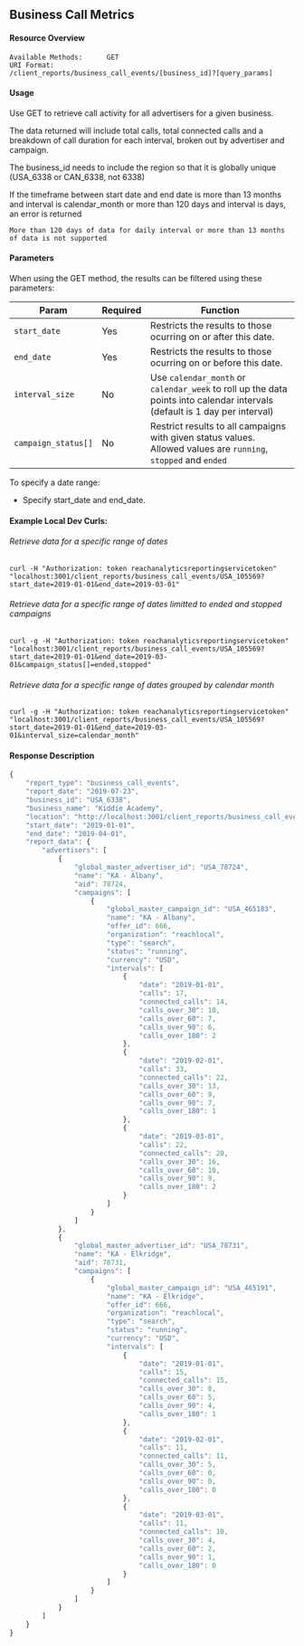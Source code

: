 ## Business Call Metrics

#### Resource Overview

```
Available Methods:      GET
URI Format:             /client_reports/business_call_events/[business_id]?[query_params]
```

#### Usage
Use GET to retrieve call activity for all advertisers for a given business.

The data returned will include total calls, total connected calls and a breakdown of call duration for each interval, broken out by advertiser and campaign.

The business_id needs to include the region so that it is globally unique (USA_6338 or CAN_6338, not 6338)

If the timeframe between start date and end date is more than 13 months and interval is calendar_month or more than 120 days and interval is days, an error is returned

```
More than 120 days of data for daily interval or more than 13 months of data is not supported
```

#### Parameters

When using the GET method, the results can be filtered using these parameters:

| Param | Required | Function |
|---|---|---|
|`start_date`|Yes|Restricts the results to those ocurring on or after this date.|
|`end_date`|Yes|Restricts the results to those ocurring on or before this date.|
|`interval_size`|No|Use `calendar_month` or `calendar_week` to roll up the data points into calendar intervals (default is 1 day per interval)|
|`campaign_status[]`|No|Restrict results to all campaigns with given status values.  Allowed values are `running`, `stopped` and `ended`|

To specify a date range:

   - Specify start_date and end_date.

#### Example Local Dev Curls:
###### Retrieve data for a specific range of dates
```
curl -H "Authorization: token reachanalyticsreportingservicetoken"  "localhost:3001/client_reports/business_call_events/USA_105569?start_date=2019-01-01&end_date=2019-03-01"
```
###### Retrieve data for a specific range of dates limitted to ended and stopped campaigns
```
curl -g -H "Authorization: token reachanalyticsreportingservicetoken"  "localhost:3001/client_reports/business_call_events/USA_105569?start_date=2019-01-01&end_date=2019-03-01&campaign_status[]=ended,stopped"
```

###### Retrieve data for a specific range of dates grouped by calendar month
```
curl -g -H "Authorization: token reachanalyticsreportingservicetoken"  "localhost:3001/client_reports/business_call_events/USA_105569?start_date=2019-01-01&end_date=2019-03-01&interval_size=calendar_month"
```

#### Response Description
```javascript
{
    "report_type": "business_call_events",
    "report_date": "2019-07-23",
    "business_id": "USA_6338",
    "business_name": "Kiddie Academy",
    "location": "http://localhost:3001/client_reports/business_call_events/USA_6338?end_date=2019-04-01&interval_size=calendar_month&start_date=2019-01-01",
    "start_date": "2019-01-01",
    "end_date": "2019-04-01",
    "report_data": {
        "advertisers": [
            {
                "global_master_advertiser_id": "USA_78724",
                "name": "KA - Albany",
                "aid": 78724,
                "campaigns": [
                    {
                        "global_master_campaign_id": "USA_465183",
                        "name": "KA - Albany",
                        "offer_id": 666,
                        "organization": "reachlocal",
                        "type": "search",
                        "status": "running",
                        "currency": "USD",
                        "intervals": [
                            {
                                "date": "2019-01-01",
                                "calls": 17,
                                "connected_calls": 14,
                                "calls_over_30": 10,
                                "calls_over_60": 7,
                                "calls_over_90": 6,
                                "calls_over_180": 2
                            },
                            {
                                "date": "2019-02-01",
                                "calls": 33,
                                "connected_calls": 22,
                                "calls_over_30": 13,
                                "calls_over_60": 9,
                                "calls_over_90": 7,
                                "calls_over_180": 1
                            },
                            {
                                "date": "2019-03-01",
                                "calls": 22,
                                "connected_calls": 20,
                                "calls_over_30": 16,
                                "calls_over_60": 10,
                                "calls_over_90": 9,
                                "calls_over_180": 2
                            }
                        ]
                    }
                ]
            },
            {
                "global_master_advertiser_id": "USA_78731",
                "name": "KA - Elkridge",
                "aid": 78731,
                "campaigns": [
                    {
                        "global_master_campaign_id": "USA_465191",
                        "name": "KA - Elkridge",
                        "offer_id": 666,
                        "organization": "reachlocal",
                        "type": "search",
                        "status": "running",
                        "currency": "USD",
                        "intervals": [
                            {
                                "date": "2019-01-01",
                                "calls": 15,
                                "connected_calls": 15,
                                "calls_over_30": 8,
                                "calls_over_60": 5,
                                "calls_over_90": 4,
                                "calls_over_180": 1
                            },
                            {
                                "date": "2019-02-01",
                                "calls": 11,
                                "connected_calls": 11,
                                "calls_over_30": 5,
                                "calls_over_60": 0,
                                "calls_over_90": 0,
                                "calls_over_180": 0
                            },
                            {
                                "date": "2019-03-01",
                                "calls": 11,
                                "connected_calls": 10,
                                "calls_over_30": 4,
                                "calls_over_60": 2,
                                "calls_over_90": 1,
                                "calls_over_180": 0
                            }
                        ]
                    }
                ]
            }
        ]
    }
}
```
